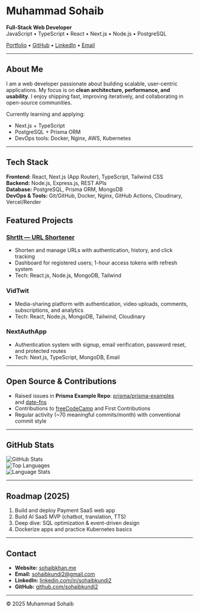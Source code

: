 # Muhammad Sohaib  

**Full-Stack Web Developer**  
JavaScript • TypeScript • React • Next.js • Node.js • PostgreSQL  

[Portfolio](https://sohaibkhan.me) • [GitHub](https://github.com/sohaibkundi2) • [LinkedIn](https://linkedin.com/in/sohaibkundi2) • [Email](mailto:sohaibkundi2@gmail.com)  

---

## About Me  
I am a web developer passionate about building scalable, user-centric applications. My focus is on **clean architecture, performance, and usability**. I enjoy shipping fast, improving iteratively, and collaborating in open-source communities.  

Currently learning and applying:  
- Next.js + TypeScript  
- PostgreSQL + Prisma ORM  
- DevOps tools: Docker, Nginx, AWS, Kubernetes  

---

## Tech Stack  

**Frontend:** React, Next.js (App Router), TypeScript, Tailwind CSS  
**Backend:** Node.js, Express.js, REST APIs  
**Database:** PostgreSQL, Prisma ORM, MongoDB  
**DevOps & Tools:** Git/GitHub, Docker, Nginx, GitHub Actions, Cloudinary, Vercel/Render  



## Featured Projects  

### [ShrtIt — URL Shortener](https://shrtit.tech)  
- Shorten and manage URLs with authentication, history, and click tracking  
- Dashboard for registered users; 1-hour access tokens with refresh system  
- Tech: React.js, Node.js, MongoDB, Tailwind  

### VidTwit  
- Media-sharing platform with authentication, video uploads, comments, subscriptions, and analytics  
- Tech: React, Node.js, MongoDB, Tailwind, Cloudinary  

### NextAuthApp  
- Authentication system with signup, email verification, password reset, and protected routes  
- Tech: Next.js, TypeScript, MongoDB, Email  

---

## Open Source & Contributions  
- Raised issues in **Prisma Example Repo**: [prisma/prisma-examples](https://github.com/prisma/prisma-examples)  
  and [date-fns](https://github.com/date-fns/date-fns)  
- Contributions to [freeCodeCamp](https://github.com/freeCodeCamp/freeCodeCamp) and First Contributions  
- Regular activity (~70 meaningful commits/month) with conventional commit style  

---

## GitHub Stats  

![GitHub Stats](https://github-readme-stats.vercel.app/api?username=sohaibkundi2&show_icons=true)  
![Top Languages](https://github-readme-stats.vercel.app/api/top-langs/?username=sohaibkundi2&layout=compact)  
![Language Stats](https://github-language-stats-card-main.vercel.app/api/card?username=sohaibkundi2&theme=dark)  

---

## Roadmap (2025)  
1. Build and deploy Payment SaaS web app
2. Build AI SaaS MVP (chatbot, translation, TTS)  
3. Deep dive: SQL optimization & event-driven design  
4. Dockerize apps and practice Kubernetes basics  

---

## Contact  
- **Website:** [sohaibkhan.me](https://sohaibkhan.me)  
- **Email:** sohaibkundi2@gmail.com  
- **LinkedIn:** [linkedin.com/in/sohaibkundi2](https://linkedin.com/in/sohaibkundi2)  
- **GitHub:** [github.com/sohaibkundi2](https://github.com/sohaibkundi2)  

---

© 2025 Muhammad Sohaib
